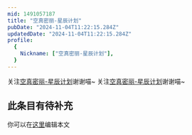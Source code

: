 ```yaml
---
mid: 1491057187
title: "空真密丽-星辰计划"
pubDate: "2024-11-04T11:22:15.284Z"
updatedDate: "2024-11-04T11:22:15.284Z"
profile:
  {
    Nickname: ["空真密丽-星辰计划"],
  }
---
```


关注[空真密丽-星辰计划](https://space.bilibili.com/1491057187)谢谢喵~ 关注[空真密丽-星辰计划](https://space.bilibili.com/1491057187)谢谢喵~

## 此条目有待补充
你可以在[这里](https://github.com/Yuhanawa/VTuber.ICU/edit/master/src/content/v/空真密丽-星辰计划/index.md)编辑本文
